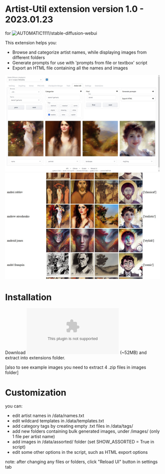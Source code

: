 # Artist-Util extension version 1.0 - 2023.01.23

for ![AUTOMATIC1111/stable-diffusion-webui](https://github.com/AUTOMATIC1111/stable-diffusion-webui/wiki/Extensions)

This extension helps you:
* Browse and categorize artist names, while displaying images from different folders
* Generate prompts for use with 'prompts from file or textbox' script
* Export an HTML file containing all the names and images

![image](screenshots/ss01.jpg)
![image](screenshots/ss02.jpg)

# Installation

Download ![artist-util-main.zip](https://github.com/tkalayci71/artist-util/archive/refs/heads/main.zip) (~52MB) and extract into extensions folder.

[also to see example images you need to extract 4 .zip files in images folder]

# Customization

you can:
* edit artist names in /data/names.txt
* edit wildcard templates in /data/templates.txt
* add category tags by creating empty .txt files in /data/tags/
* add new folders containing bulk generated images, under /images/ (only 1 file per artist name)
* add images in /data/assorted/ folder (set SHOW_ASSORTED = True in script)
* edit some other options in the script, such as HTML export options

note: after changing any files or folders, click "Reload UI" button in settings tab

